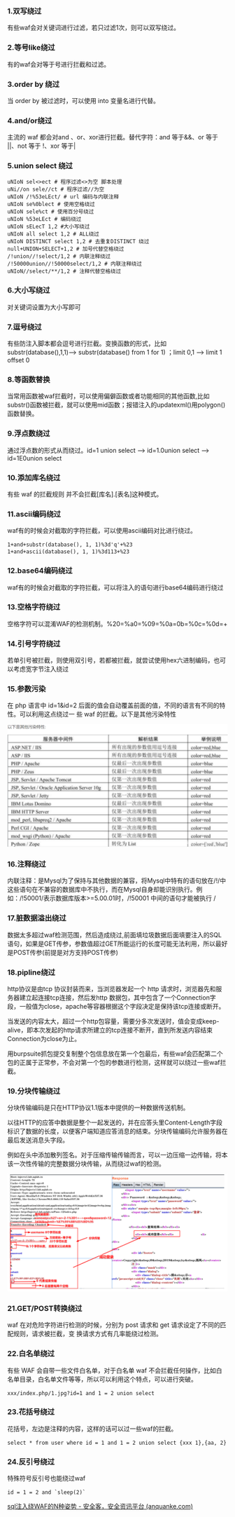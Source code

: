 ### 1.双写绕过

有些waf会对关键词进行过滤，若只过滤1次，则可以双写绕过。

### 2.等号like绕过

有的waf会对等于号进行拦截和过滤。

### 3.order by 绕过

当 order by 被过滤时，可以使用 into 变量名进行代替。

### 4.and/or绕过

主流的 waf 都会对and 、or、xor进行拦截。替代字符：and 等于&&、or 等于 ||、not 等于 !、xor 等于|

### 5.union select 绕过

```mysql
uNIoN sel<>ect # 程序过滤<>为空 脚本处理
uNi//on sele//ct # 程序过滤//为空
uNIoN /!%53eLEct/ # url 编码与内联注释
uNIoN se%0blect # 使用空格绕过
uNIoN sele%ct # 使用百分号绕过
uNIoN %53eLEct # 编码绕过
uNIoN sELecT 1,2 #大小写绕过
uNIoN all select 1,2 # ALL绕过
uNIoN DISTINCT select 1,2 # 去重复DISTINCT 绕过
null+UNION+SELECT+1,2 # 加号代替空格绕过
/!union//!select/1,2 # 内联注释绕过
/!50000union//!50000select/1,2 # 内联注释绕过
uNIoN//select/**/1,2 # 注释代替空格绕过
```

### 6.大小写绕过
对关键词设置为大小写即可

### 7.逗号绕过

有些防注入脚本都会逗号进行拦截。变换函数的形式，比如 substr(database(),1,1)—> substr(database() from 1 for 1) ；limit 0,1 —> limit 1 offset 0

### 8.等函数替换

当常用函数被waf拦截时，可以使用偏僻函数或者功能相同的其他函数,比如substr()函数被拦截，就可以使用mid函数；报错注入的updatexml()用polygon()函数替换。

### 9.浮点数绕过

通过浮点数的形式从而绕过。id=1 union select —> id=1.0union select —> id=1E0union select

### 10.添加库名绕过

有些 waf 的拦截规则 并不会拦截[库名].[表名]这种模式。

### 11.ascii编码绕过

waf有的时候会对截取的字符拦截，可以使用ascii编码对比进行绕过。

```mysql
1+and+substr(database(), 1, 1)%3d'q'+%23
1+and+ascii(database(), 1, 1)%3d113+%23
```

### 12.base64编码绕过

waf有的时候会对截取的字符拦截，可以将注入的语句进行base64编码进行绕过

### 13.空格字符绕过

空格字符可以混淆WAF的检测机制。%20=%a0=%09=%0a=0b=%0c=%0d=+

### 14.引号字符绕过

若单引号被拦截，则使用双引号，若都被拦截，就尝试使用hex六进制编码，也可以考虑宽字节注入绕过

### 15.参数污染

在 php 语言中 id=1&id=2 后面的值会自动覆盖前面的值，不同的语言有不同的特性。可以利用这点绕过一 些 waf 的拦截。以下是其他污染特性

![image-20220724204428800](waf/image-20220724204428800.png)

### 16.注释绕过

内联注释：是Mysql为了保持与其他数据的兼容，将Mysql中特有的语句放在/!/中这些语句在不兼容的数据库中不执行，而在Mysql自身却能识别执行。例如：/!50001/表示数据库版本>=5.00.01时，/!50001 中间的语句才能被执行 /

### 17.脏数据溢出绕过

数据太多超过waf检测范围，然后造成绕过,前面填垃圾数据后面填要注入的SQL语句，如果是GET传参，参数值超过GET所能运行的长度可能无法利用，所以最好是POST传参(前提是对方支持POST传参)

### 18.pipline绕过

http协议是由tcp 协议封装而来，当浏览器发起一个 http 请求时，浏览器先和服务器建立起连接tcp连接，然后发http 数据包，其中包含了一个Connection字段，一般值为close，apache等容器根据这个字段决定是保持该tcp连接或断开。

当发送的内容太大，超过一个http包容量，需要分多次发送时，值会变成keep-alive，即本次发起的http请求所建立的tcp连接不断开，直到所发送内容结束Connection为close为止。

用burpsuite抓包提交复制整个包信息放在第一个包最后，有些waf会匹配第二个包的正属于正常参，不会对第一个包的参数进行检测，这样就可以绕过一些waf拦截。

### 19.分块传输绕过

分块传输编码是只在HTTP协议1.1版本中提供的一种数据传送机制。

以往HTTP的应答中数据是整个一起发送的，并在应答头里Content-Length字段标识了数据的长度，以便客户端知道应答消息的结束。分块传输编码允许服务器在最后发送消息头字段。

例如在头中添加散列签名。对于压缩传输传输而言，可以一边压缩一边传输，将本该一次性传输的完整数据分块传输，从而绕过waf的检测。

![image-20220724204911900](waf/image-20220724204911900.png)

### 21.GET/POST转换绕过

waf 在对危险字符进行检测的时候，分别为 post 请求和 get 请求设定了不同的匹配规则，请求被拦截，变 换请求方式有几率能绕过检测。

### 22.白名单绕过

有些 WAF 会自带一些文件白名单，对于白名单 waf 不会拦截任何操作，比如白名单目录，白名单文件等等，所以可以利用这个特点，可以进行突破。

```mysql
xxx/index.php/1.jpg?id=1 and 1 = 2 union select
```

### 23.花括号绕过

花括号，左边是注释的内容，这样的话可以过一些waf的拦截。

```mysql
select * from user where id = 1 and 1 = 2 union select {xxx 1},{aa, 2}
```

### 24.反引号绕过

特殊符号反引号也能绕过waf

```mysql
id = 1 = 2 and `sleep(2)`
```



[sql注入绕WAF的N种姿势 - 安全客，安全资讯平台 (anquanke.com)](https://www.anquanke.com/post/id/268428#h3-14)
